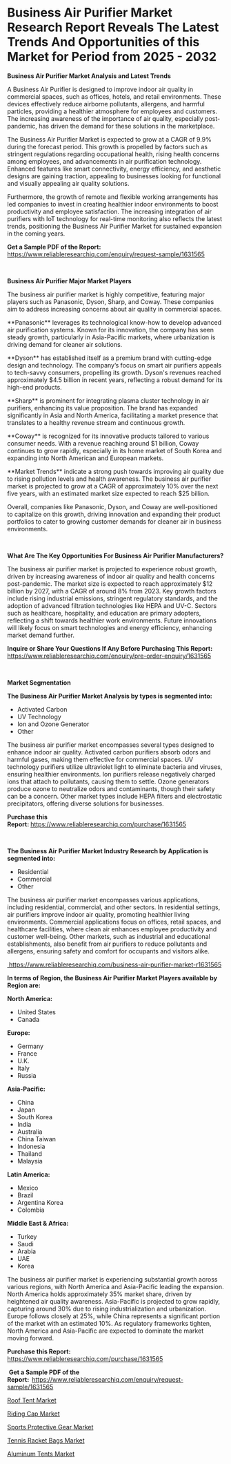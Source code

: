 <p><h1>Business Air Purifier Market Research Report Reveals The Latest Trends And Opportunities of this Market for Period from 2025 - 2032</h1></p><p><strong>Business Air Purifier Market Analysis and Latest Trends</strong></p>
<p><p>A Business Air Purifier is designed to improve indoor air quality in commercial spaces, such as offices, hotels, and retail environments. These devices effectively reduce airborne pollutants, allergens, and harmful particles, providing a healthier atmosphere for employees and customers. The increasing awareness of the importance of air quality, especially post-pandemic, has driven the demand for these solutions in the marketplace.</p><p>The Business Air Purifier Market is expected to grow at a CAGR of 9.9% during the forecast period. This growth is propelled by factors such as stringent regulations regarding occupational health, rising health concerns among employees, and advancements in air purification technology. Enhanced features like smart connectivity, energy efficiency, and aesthetic designs are gaining traction, appealing to businesses looking for functional and visually appealing air quality solutions.</p><p>Furthermore, the growth of remote and flexible working arrangements has led companies to invest in creating healthier indoor environments to boost productivity and employee satisfaction. The increasing integration of air purifiers with IoT technology for real-time monitoring also reflects the latest trends, positioning the Business Air Purifier Market for sustained expansion in the coming years.</p></p>
<p><strong>Get a Sample PDF of the Report:&nbsp;</strong> <a href="https://www.reliableresearchiq.com/enquiry/request-sample/1631565?utm_campaign=104&utm_medium=2&utm_source=Github&utm_content=ia&utm_term=05042025&utm_id=business-air-purifier">https://www.reliableresearchiq.com/enquiry/request-sample/1631565</a></p>
<p>&nbsp;</p>
<p><strong>Business Air Purifier Major Market Players</strong></p>
<p><p>The business air purifier market is highly competitive, featuring major players such as Panasonic, Dyson, Sharp, and Coway. These companies aim to address increasing concerns about air quality in commercial spaces.</p><p>**Panasonic** leverages its technological know-how to develop advanced air purification systems. Known for its innovation, the company has seen steady growth, particularly in Asia-Pacific markets, where urbanization is driving demand for cleaner air solutions.</p><p>**Dyson** has established itself as a premium brand with cutting-edge design and technology. The company’s focus on smart air purifiers appeals to tech-savvy consumers, propelling its growth. Dyson's revenues reached approximately $4.5 billion in recent years, reflecting a robust demand for its high-end products.</p><p>**Sharp** is prominent for integrating plasma cluster technology in air purifiers, enhancing its value proposition. The brand has expanded significantly in Asia and North America, facilitating a market presence that translates to a healthy revenue stream and continuous growth.</p><p>**Coway** is recognized for its innovative products tailored to various consumer needs. With a revenue reaching around $1 billion, Coway continues to grow rapidly, especially in its home market of South Korea and expanding into North American and European markets.</p><p>**Market Trends** indicate a strong push towards improving air quality due to rising pollution levels and health awareness. The business air purifier market is projected to grow at a CAGR of approximately 10% over the next five years, with an estimated market size expected to reach $25 billion. </p><p>Overall, companies like Panasonic, Dyson, and Coway are well-positioned to capitalize on this growth, driving innovation and expanding their product portfolios to cater to growing customer demands for cleaner air in business environments.</p></p>
<p>&nbsp;</p>
<p><strong>What Are The Key Opportunities For Business Air Purifier Manufacturers?</strong></p>
<p><p>The business air purifier market is projected to experience robust growth, driven by increasing awareness of indoor air quality and health concerns post-pandemic. The market size is expected to reach approximately $12 billion by 2027, with a CAGR of around 8% from 2023. Key growth factors include rising industrial emissions, stringent regulatory standards, and the adoption of advanced filtration technologies like HEPA and UV-C. Sectors such as healthcare, hospitality, and education are primary adopters, reflecting a shift towards healthier work environments. Future innovations will likely focus on smart technologies and energy efficiency, enhancing market demand further.</p></p>
<p><strong>Inquire or Share Your Questions If Any Before Purchasing This Report:</strong> <a href="https://www.reliableresearchiq.com/enquiry/pre-order-enquiry/1631565?utm_campaign=104&utm_medium=2&utm_source=Github&utm_content=ia&utm_term=05042025&utm_id=business-air-purifier">https://www.reliableresearchiq.com/enquiry/pre-order-enquiry/1631565</a></p>
<p>&nbsp;</p>
<p><strong>Market Segmentation</strong></p>
<p><strong>The Business Air Purifier Market Analysis by types is segmented into:</strong></p>
<p><ul><li>Activated Carbon</li><li>UV Technology</li><li>Ion and Ozone Generator</li><li>Other</li></ul></p>
<p><p>The business air purifier market encompasses several types designed to enhance indoor air quality. Activated carbon purifiers absorb odors and harmful gases, making them effective for commercial spaces. UV technology purifiers utilize ultraviolet light to eliminate bacteria and viruses, ensuring healthier environments. Ion purifiers release negatively charged ions that attach to pollutants, causing them to settle. Ozone generators produce ozone to neutralize odors and contaminants, though their safety can be a concern. Other market types include HEPA filters and electrostatic precipitators, offering diverse solutions for businesses.</p></p>
<p><strong>Purchase this Report:&nbsp;</strong><a href="https://www.reliableresearchiq.com/purchase/1631565?utm_campaign=104&utm_medium=2&utm_source=Github&utm_content=ia&utm_term=05042025&utm_id=business-air-purifier">https://www.reliableresearchiq.com/purchase/1631565</a></p>
<p>&nbsp;</p>
<p><strong>The Business Air Purifier Market Industry Research by Application is segmented into:</strong></p>
<p><ul><li>Residential</li><li>Commercial</li><li>Other</li></ul></p>
<p><p>The business air purifier market encompasses various applications, including residential, commercial, and other sectors. In residential settings, air purifiers improve indoor air quality, promoting healthier living environments. Commercial applications focus on offices, retail spaces, and healthcare facilities, where clean air enhances employee productivity and customer well-being. Other markets, such as industrial and educational establishments, also benefit from air purifiers to reduce pollutants and allergens, ensuring safety and comfort for occupants and visitors alike.</p></p>
<p><a href="https://www.reliableresearchiq.com/business-air-purifier-market-r1631565?utm_campaign=104&utm_medium=2&utm_source=Github&utm_content=ia&utm_term=05042025&utm_id=business-air-purifier">&nbsp;https://www.reliableresearchiq.com/business-air-purifier-market-r1631565</a></p>
<p><strong>In terms of Region, the Business Air Purifier Market Players available by Region are:</strong></p>
<p>
    <p> <strong> North America: </strong>
        <ul>
            <li>United States</li>
            <li>Canada</li>
        </ul>
        </p> 
    <p> <strong> Europe: </strong>
        <ul>
            <li>Germany</li>
            <li>France</li>
            <li>U.K.</li>
            <li>Italy</li>
            <li>Russia</li>
        </ul>
        </p> 
    <p> <strong> Asia-Pacific: </strong>
        <ul>
            <li>China</li>
            <li>Japan</li>
            <li>South Korea</li>
            <li>India</li>
            <li>Australia</li>
            <li>China Taiwan</li>
            <li>Indonesia</li>
            <li>Thailand</li>
            <li>Malaysia</li>
        </ul>
        </p> 
    <p> <strong> Latin America: </strong>
        <ul>
            <li>Mexico</li>
            <li>Brazil</li>
            <li>Argentina Korea</li>
            <li>Colombia</li>
        </ul>
        </p> 
    <p> <strong> Middle East & Africa: </strong>
        <ul>
            <li>Turkey</li>
            <li>Saudi</li>
            <li>Arabia</li>
            <li>UAE</li>
            <li>Korea</li>
        </ul>
    </p>
    </p>
<p><p>The business air purifier market is experiencing substantial growth across various regions, with North America and Asia-Pacific leading the expansion. North America holds approximately 35% market share, driven by heightened air quality awareness. Asia-Pacific is projected to grow rapidly, capturing around 30% due to rising industrialization and urbanization. Europe follows closely at 25%, while China represents a significant portion of the market with an estimated 10%. As regulatory frameworks tighten, North America and Asia-Pacific are expected to dominate the market moving forward.</p></p>
<p><strong>Purchase this Report: </strong><a href="https://www.reliableresearchiq.com/purchase/1631565?utm_campaign=104&utm_medium=2&utm_source=Github&utm_content=ia&utm_term=05042025&utm_id=business-air-purifier">https://www.reliableresearchiq.com/purchase/1631565</a></p>
<p>&nbsp;<strong>Get a Sample PDF of the Report:&nbsp;&nbsp;</strong><a href="https://www.reliableresearchiq.com/enquiry/request-sample/1631565?utm_campaign=104&utm_medium=2&utm_source=Github&utm_content=ia&utm_term=05042025&utm_id=business-air-purifier">https://www.reliableresearchiq.com/enquiry/request-sample/1631565</a></p>
<p><strong></strong></p>
<p><p><a href="https://github.com/astadtetcha28/Market-Research-Report-List-1/blob/main/roof-tent-market.md?utm_campaign=104&utm_medium=2&utm_source=Github&utm_content=ia&utm_term=05042025&utm_id=business-air-purifier">Roof Tent Market</a></p><p><a href="https://github.com/yakobotege/Market-Research-Report-List-1/blob/main/riding-cap-market.md?utm_campaign=104&utm_medium=2&utm_source=Github&utm_content=ia&utm_term=05042025&utm_id=business-air-purifier">Riding Cap Market</a></p><p><a href="https://github.com/pupekironim/Market-Research-Report-List-1/blob/main/sports-protective-gear-market.md?utm_campaign=104&utm_medium=2&utm_source=Github&utm_content=ia&utm_term=05042025&utm_id=business-air-purifier">Sports Protective Gear Market</a></p><p><a href="https://github.com/siriocooch4a/Market-Research-Report-List-1/blob/main/tennis-racket-bags-market.md?utm_campaign=104&utm_medium=2&utm_source=Github&utm_content=ia&utm_term=05042025&utm_id=business-air-purifier">Tennis Racket Bags Market</a></p><p><a href="https://github.com/ertssmelov0/Market-Research-Report-List-1/blob/main/aluminum-tents-market.md?utm_campaign=104&utm_medium=2&utm_source=Github&utm_content=ia&utm_term=05042025&utm_id=business-air-purifier">Aluminum Tents Market</a></p></p>